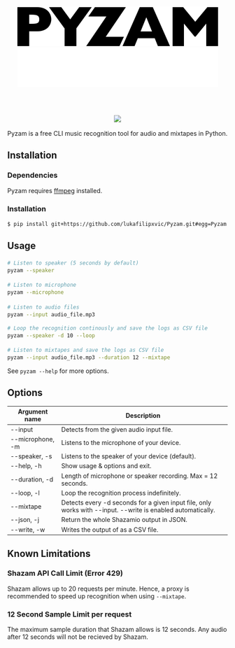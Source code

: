 <br />
<p align="center">
<img src="https://github.com/lukafilipxvic/pyzam/blob/main/images/pyzam-logo-dark.png?raw=true#gh-light-mode-only" alt="Pyzam logo" width="459">
<img src="https://github.com/lukafilipxvic/pyzam/blob/main/images/pyzam-logo-light.png?raw=true#gh-dark-mode-only" alt="Pyzam logo" width="459">
</p>
<br />
<br />

<p align="center">
  <a href="./LICENSE.md"><img src="https://img.shields.io/badge/license-MIT-blue.svg"></a>
</p>

Pyzam is a free CLI music recognition tool for audio and mixtapes in Python.

## Installation

### Dependencies
Pyzam requires [ffmpeg](https://git.ffmpeg.org/ffmpeg.git 'Download ffmpeg') installed.

### Installation
```bash
$ pip install git+https://github.com/lukafilipxvic/Pyzam.git#egg=Pyzam

```


## Usage
```bash
# Listen to speaker (5 seconds by default)
pyzam --speaker

# Listen to microphone
pyzam --microphone

# Listen to audio files
pyzam --input audio_file.mp3
```

```bash
# Loop the recognition continously and save the logs as CSV file
pyzam --speaker -d 10 --loop

# Listen to mixtapes and save the logs as CSV file
pyzam --input audio_file.mp3 --duration 12 --mixtape
```

See `pyzam --help` for more options.

## Options
| Argument name     | Description                                          |
| ----------------  | -----------------------------------------------------|
| --input           | Detects from the given audio input file.
| --microphone, -m  | Listens to the microphone of your device.
| --speaker, -s     | Listens to the speaker of your device (default).
| --help, -h        | Show usage & options and exit.
| --duration, -d    | Length of microphone or speaker recording. Max = 12 seconds.
| --loop, -l        | Loop the recognition process indefinitely.
| --mixtape         | Detects every -d seconds for a given input file, only works with --input. --write is enabled automatically.
| --json, -j        | Return the whole Shazamio output in JSON.
| --write, -w       | Writes the output of as a CSV file.


## Known Limitations
### Shazam API Call Limit (Error 429)
Shazam allows up to 20 requests per minute. Hence, a proxy is recommended to speed up recognition when using ```--mixtape```.

### 12 Second Sample Limit per request
The maximum sample duration that Shazam allows is 12 seconds. Any audio after 12 seconds will not be recieved by Shazam. 
